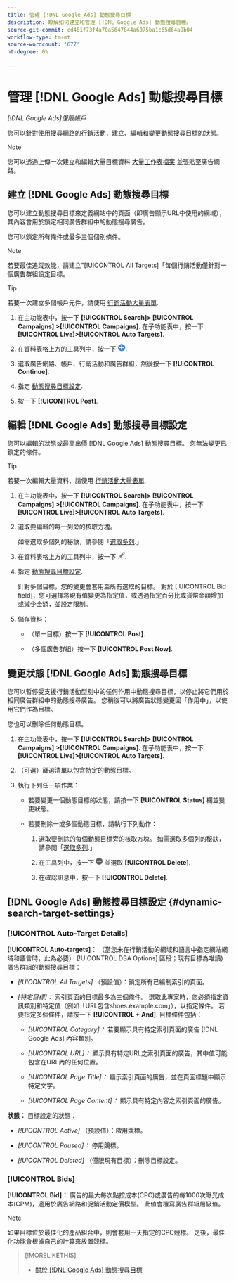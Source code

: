 ```yaml
---
title: 管理 [!DNL Google Ads] 動態搜尋目標
description: 瞭解如何建立和管理 [!DNL Google Ads] 動態搜尋目標。
source-git-commit: cd461f73f4a70a5647844a6075ba1c65d64a9b04
workflow-type: tm+mt
source-wordcount: '677'
ht-degree: 0%

---
```


# 管理 [!DNL Google Ads] 動態搜尋目標

*[!DNL Google Ads]僅限帳戶*

您可以針對使用搜尋網路的行銷活動，建立、編輯和變更動態搜尋目標的狀態。

>[!NOTE]
>
>您可以透過上傳一次建立和編輯大量目標資料 [大量工作表檔案](/help/search-social-commerce/campaign-management/bulksheets/bulksheet-about.md) 並張貼至廣告網路。

## 建立 [!DNL Google Ads] 動態搜尋目標

您可以建立動態搜尋目標來定義網站中的頁面（即廣告顯示URL中使用的網域），其內容會用於鎖定相同廣告群組中的動態搜尋廣告。

您可以鎖定所有條件或最多三個個別條件。

>[!NOTE]
>
>若要最佳追蹤效能，請建立&quot;[!UICONTROL All Targets]「每個行銷活動僅針對一個廣告群組設定目標。

>[!TIP]
>
>若要一次建立多個帳戶元件，請使用 [行銷活動大量表單](/help/search-social-commerce/campaign-management/bulksheets/bulksheet-about.md).

1. 在主功能表中，按一下 **[!UICONTROL Search]> [!UICONTROL Campaigns] >[!UICONTROL Campaigns]**. 在子功能表中，按一下 **[!UICONTROL Live]>[!UICONTROL Auto Targets]**.

1. 在資料表格上方的工具列中，按一下 ![建立](/help/search-social-commerce/assets/add.png "建立").

1. 選取廣告網路、帳戶、行銷活動和廣告群組，然後按一下 **[!UICONTROL Continue]**.

1. 指定 [動態搜尋目標設定](#dynamic-search-target-settings).

1. 按一下 **[!UICONTROL Post]**.

## 編輯 [!DNL Google Ads] 動態搜尋目標設定

您可以編輯的狀態或最高出價 [!DNL Google Ads] 動態搜尋目標。 您無法變更已鎖定的條件。

>[!TIP]
>
>若要一次編輯大量資料，請使用 [行銷活動大量表單](/help/search-social-commerce/campaign-management/bulksheets/bulksheet-about.md).

1. 在主功能表中，按一下 **[!UICONTROL Search]> [!UICONTROL Campaigns] >[!UICONTROL Campaigns]**. 在子功能表中，按一下 **[!UICONTROL Live]>[!UICONTROL Auto Targets]**.

1. 選取要編輯的每一列旁的核取方塊。

   如需選取多個列的秘訣，請參閱「[選取多列](/help/search-social-commerce/common-tasks/navigation-editing-selection/multiple-rows-select.md).」

1. 在資料表格上方的工具列中，按一下 ![編輯](/help/search-social-commerce/assets/edit.png "編輯").

1. 指定 [動態搜尋目標設定](#dynamic-search-target-settings).

   針對多個目標，您的變更會套用至所有選取的目標。 對於 [!UICONTROL Bid field]，您可選擇將現有值變更為指定值，或透過指定百分比或貨幣金額增加或減少金額，並設定限制。

1. 儲存資料：

   * （單一目標）按一下 **[!UICONTROL Post]**.

   * （多個廣告群組）按一下 **[!UICONTROL Post Now]**.

## 變更狀態 [!DNL Google Ads] 動態搜尋目標

您可以暫停受支援行銷活動型別中的任何作用中動態搜尋目標，以停止將它們用於相同廣告群組中的動態搜尋廣告。 您稍後可以將廣告狀態變更回「作用中」，以使用它們作為目標。

您也可以刪除任何動態目標。

1. 在主功能表中，按一下 **[!UICONTROL Search]> [!UICONTROL Campaigns] >[!UICONTROL Campaigns]**. 在子功能表中，按一下 **[!UICONTROL Live]>[!UICONTROL Auto Targets]**.

1. （可選）篩選清單以包含特定的動態目標。

1. 執行下列任一項作業：

   * 若要變更一個動態目標的狀態，請按一下 **[!UICONTROL Status]** 欄並變更狀態。

   * 若要刪除一或多個動態目標，請執行下列動作：

      1. 選取要刪除的每個動態目標旁的核取方塊。
      如需選取多個列的秘訣，請參閱「[選取多列](/help/search-social-commerce/common-tasks/navigation-editing-selection/multiple-rows-select.md).」

      1. 在工具列中，按一下 ![更多](/help/search-social-commerce/assets/more.png "更多") 並選取 **[!UICONTROL Delete]**.

      1. 在確認訊息中，按一下 **[!UICONTROL Delete]**.


## [!DNL Google Ads] 動態搜尋目標設定 {#dynamic-search-target-settings}

### [!UICONTROL Auto-Target Details]

**[!UICONTROL Auto-targets]：** （當您未在行銷活動的網域和語言中指定網站網域和語言時，此為必要） [!UICONTROL DSA Options] 區段；現有目標為唯讀)廣告群組的動態搜尋目標：

* *[!UICONTROL All Targets]* （預設值）：鎖定所有已編制索引的頁面。

* *\[特定目標\]：* 索引頁面的目標最多為三個條件。 選取此專案時，您必須指定資訊類別和特定值（例如「URL包含shoes.example.com」），以指定條件。 若要指定多個條件，請按一下 **[!UICONTROL + And]**. 目標條件包括：

   * *[!UICONTROL Category]：* 若要顯示具有特定索引頁面的廣告 [!DNL Google Ads] 內容類別。

   * *[!UICONTROL URL]：* 顯示具有特定URL之索引頁面的廣告，其中值可能包含在URL內的任何位置。

   * *[!UICONTROL Page Title]：* 顯示索引頁面的廣告，並在頁面標題中顯示特定文字。

   * *[!UICONTROL Page Content]：* 顯示具有特定內容之索引頁面的廣告。

**狀態：** 目標設定的狀態：

* *[!UICONTROL Active]* （預設值）：啟用競標。

* *[!UICONTROL Paused]：* 停用競標。

* *[!UICONTROL Deleted]* （僅限現有目標）：刪除目標設定。

### [!UICONTROL Bids]

**[!UICONTROL Bid]：** 廣告的最大每次點按成本(CPC)或廣告的每1000次曝光成本(CPM)，適用於廣告網路和促銷活動定價模型。 此值會覆寫廣告群組層級值。

>[!NOTE]
>
>如果目標位於最佳化的產品組合中，則會套用一天指定的CPC競標。 之後，最佳化功能會根據自己的計算來放置競標。

>[!MORELIKETHIS]
>
>* [關於 [!DNL Google Ads] 動態搜尋目標](dynamic-search-target-about.md)

